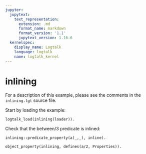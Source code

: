 ```yaml
---
jupyter:
  jupytext:
    text_representation:
      extension: .md
      format_name: markdown
      format_version: '1.1'
      jupytext_version: 1.16.6
  kernelspec:
    display_name: Logtalk
    language: logtalk
    name: logtalk_kernel
---
```


<!--
________________________________________________________________________

This file is part of Logtalk <https://logtalk.org/>  
SPDX-FileCopyrightText: 1998-2025 Paulo Moura <pmoura@logtalk.org>  
SPDX-License-Identifier: Apache-2.0

Licensed under the Apache License, Version 2.0 (the "License");
you may not use this file except in compliance with the License.
You may obtain a copy of the License at

    http://www.apache.org/licenses/LICENSE-2.0

Unless required by applicable law or agreed to in writing, software
distributed under the License is distributed on an "AS IS" BASIS,
WITHOUT WARRANTIES OR CONDITIONS OF ANY KIND, either express or implied.
See the License for the specific language governing permissions and
limitations under the License.
________________________________________________________________________
-->

# inlining

For a description of this example, please see the comments in the
`inlining.lgt` source file.

Start by loading the example:

```logtalk
logtalk_load(inlining(loader)).
```

Check that the between/3 predicate is inlined:

```logtalk
inlining::predicate_property(a(_,_), inline).
```

<!--
true.
-->

```logtalk
object_property(inlining, defines(a/2, Properties)).
```

<!--
Properties = [..., inline, ...].
-->

